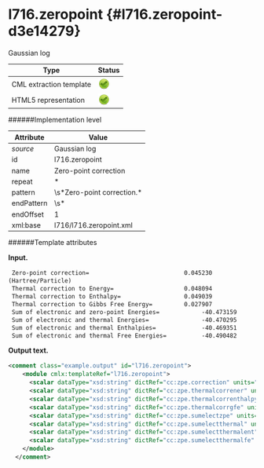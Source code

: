 # l716.zeropoint {#l716.zeropoint-d3e14279}

Gaussian log

| Type                                                                                                                                                | Status                                                                                                                                              |
|----|----|
| CML extraction template                                                                                                                             | ![](/imgs/Total.png)                                                                                                                                |
| HTML5 representation                                                                                                                                | ![](/imgs/Total.png)                                                                                                                                |

######Implementation level

| Attribute                                                                                                                                           | Value                                                                                                                                               |
|----|----|
| *source*                                                                                                                                            | Gaussian log                                                                                                                                        |
| id                                                                                                                                                  | l716.zeropoint                                                                                                                                      |
| name                                                                                                                                                | Zero-point correction                                                                                                                               |
| repeat                                                                                                                                              | \*                                                                                                                                                  |
| pattern                                                                                                                                             | \\s\*Zero-point correction.\*                                                                                                                       |
| endPattern                                                                                                                                          | \\s\*                                                                                                                                               |
| endOffset                                                                                                                                           | 1                                                                                                                                                   |
| xml:base                                                                                                                                            | l716/l716.zeropoint.xml                                                                                                                             |

######Template attributes

**Input.**

     Zero-point correction=                           0.045230 (Hartree/Particle)
     Thermal correction to Energy=                    0.048094
     Thermal correction to Enthalpy=                  0.049039
     Thermal correction to Gibbs Free Energy=         0.027907
     Sum of electronic and zero-point Energies=            -40.473159
     Sum of electronic and thermal Energies=               -40.470295
     Sum of electronic and thermal Enthalpies=             -40.469351
     Sum of electronic and thermal Free Energies=          -40.490482
     
      

**Output text.**

```xml
<comment class="example.output" id="l716.zeropoint">
    <module cmlx:templateRef="l716.zeropoint">
      <scalar dataType="xsd:string" dictRef="cc:zpe.correction" units="nonsi:hartree">0.04523</scalar>
      <scalar dataType="xsd:string" dictRef="cc:zpe.thermalcorrener" units="nonsi:hartree">0.048094</scalar>
      <scalar dataType="xsd:string" dictRef="cc:zpe.thermalcorrenthalpy" units="nonsi:hartree">0.049039</scalar>
      <scalar dataType="xsd:string" dictRef="cc:zpe.thermalcorrgfe" units="nonsi:hartree">0.027907</scalar>
      <scalar dataType="xsd:string" dictRef="cc:zpe.sumelectzpe" units="nonsi:hartree">-40.473159</scalar>
      <scalar dataType="xsd:string" dictRef="cc:zpe.sumelectthermal" units="nonsi:hartree">-40.470295</scalar>
      <scalar dataType="xsd:string" dictRef="cc:zpe.sumelectthermalent" units="nonsi:hartree">-40.469351</scalar>
      <scalar dataType="xsd:string" dictRef="cc:zpe.sumelectthermalfe" units="nonsi:hartree">-40.490482</scalar>
    </module>
  </comment>
```
